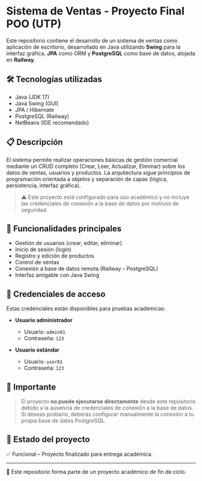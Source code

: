 # Sistema de Ventas - Proyecto Final POO (UTP)

Este repositorio contiene el desarrollo de un sistema de ventas como aplicación de escritorio, desarrollado en Java utilizando **Swing** para la interfaz gráfica, **JPA** como ORM y **PostgreSQL** como base de datos, alojada en **Railway**.

## 🛠️ Tecnologías utilizadas

- Java (JDK 17)
- Java Swing (GUI)
- JPA / Hibernate
- PostgreSQL (Railway)
- NetBeans (IDE recomendado)

## 📋 Descripción

El sistema permite realizar operaciones básicas de gestión comercial mediante un CRUD completo (Crear, Leer, Actualizar, Eliminar) sobre los datos de ventas, usuarios y productos. La arquitectura sigue principios de programación orientada a objetos y separación de capas (lógica, persistencia, interfaz gráfica).

> ⚠️ Este proyecto está configurado para uso académico y no incluye las credenciales de conexión a la base de datos por motivos de seguridad.

## 🔐 Funcionalidades principales

- Gestión de usuarios (crear, editar, eliminar)
- Inicio de sesión (login)
- Registro y edición de productos
- Control de ventas
- Conexión a base de datos remota (Railway – PostgreSQL)
- Interfaz amigable con Java Swing

## 🔑 Credenciales de acceso

Estas credenciales están disponibles para pruebas académicas:

- **Usuario administrador**
  - Usuario: `admin01`
  - Contraseña: `123`
  
- **Usuario estándar**
  - Usuario: `user01`
  - Contraseña: `123`

## 🚫 Importante

> El proyecto **no puede ejecutarse directamente** desde este repositorio debido a la ausencia de credenciales de conexión a la base de datos.  
> Si deseas probarlo, deberás configurar manualmente la conexión a tu propia base de datos PostgreSQL.

## 🧪 Estado del proyecto

✅ Funcional – Proyecto finalizado para entrega académica.

---

📁 Este repositorio forma parte de un proyecto académico de fin de ciclo.
